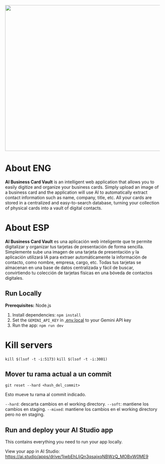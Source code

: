 <div align="center">
<img width="1200" height="475" alt="GHBanner" src="https://github.com/user-attachments/assets/0aa67016-6eaf-458a-adb2-6e31a0763ed6" />
</div>

# About ENG
__AI Business Card Vault__ is an intelligent web application that allows you to easily digitize and organize your business cards. Simply upload an image of a business card and the application will use AI to automatically extract contact information such as name, company, title, etc. All your cards are stored in a centralized and easy-to-search database, turning your collection of physical cards into a vault of digital contacts.

# About ESP
__AI Business Card Vault__ es una aplicación web inteligente que te permite digitalizar y organizar tus tarjetas de presentación de forma sencilla. Simplemente sube una imagen de una tarjeta de presentación y la aplicación utilizará IA para extraer automáticamente la información de contacto, como nombre, empresa, cargo, etc. Todas tus tarjetas se almacenan en una base de datos centralizada y fácil de buscar, convirtiendo tu colección de tarjetas físicas en una bóveda de contactos digitales.

## Run Locally
**Prerequisites:**  Node.js

1. Install dependencies:
   `npm install`
2. Set the `GEMINI_API_KEY` in [.env.local](.env.local) to your Gemini API key
3. Run the app:
   `npm run dev`

# Kill servers
`kill $(lsof -t -i:5173)`
`kill $(lsof -t -i:3001)`

## Mover tu rama actual a un commit
`git reset --hard <hash_del_commit>`

Esto mueve tu rama al commit indicado.

`--hard`: descarta cambios en el working directory.
`--soft`: mantiene los cambios en staging.
`--mixed`: mantiene los cambios en el working directory pero no en staging.

## Run and deploy your AI Studio app

This contains everything you need to run your app locally.

View your app in AI Studio: https://ai.studio/apps/drive/1jwbEhLIjQn3qsajxqNBWzQ_MOBxW0ME9
